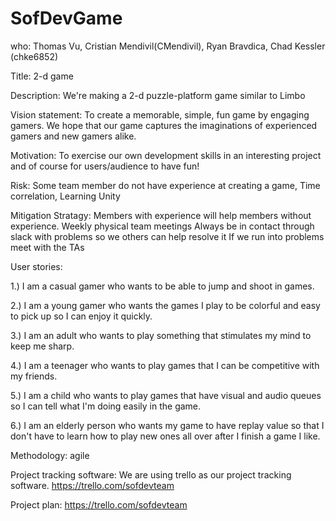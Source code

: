# SofDevGame
who:
Thomas Vu, Cristian Mendivil(CMendivil), Ryan Bravdica, Chad Kessler (chke6852)

Title:
2-d game

Description: 
We're making a 2-d puzzle-platform game similar to Limbo

Vision statement: 
To create a memorable, simple, fun game by engaging gamers. We hope that our game captures the imaginations of experienced gamers and new gamers alike.

Motivation:
To exercise our own development skills in an interesting project and of course for users/audience to have fun! 

Risk:
Some team member do not have experience at creating a game, 
Time correlation, 
Learning Unity

Mitigation Stratagy:
Members with experience will help members without experience.
Weekly physical team meetings
Always be in contact through slack with problems so we others can help resolve it
If we run into problems meet with the TAs

User stories:

1.) I am a casual gamer who wants to be able to jump and shoot in games.

2.) I am a young gamer who wants the games I play to be colorful and easy to pick up so I can enjoy it quickly.

3.) I am an adult who wants to play something that stimulates my mind to keep me sharp.

4.) I am a teenager who wants to play games that I can be competitive with my friends.

5.) I am a child who wants to play games that have visual and audio queues so I can tell what I'm doing easily in the game.

6.) I am an elderly person who wants my game to have replay value so that I don't have to learn how to play new ones all over after I finish a game I like.

Methodology:
agile

Project tracking software:
We are using trello as our project tracking software.
https://trello.com/sofdevteam

Project plan:
https://trello.com/sofdevteam


